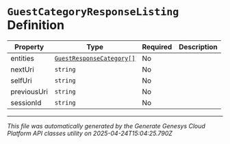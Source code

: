 # `GuestCategoryResponseListing` Definition

| Property | Type | Required | Description |
|----------|------|----------|-------------|
| entities | [`GuestResponseCategory[]`](guestresponsecategory-definition.md) | No |  |
| nextUri | `string` | No |  |
| selfUri | `string` | No |  |
| previousUri | `string` | No |  |
| sessionId | `string` | No |  |

---

*This file was automatically generated by the Generate Genesys Cloud Platform API classes utility on 2025-04-24T15:04:25.790Z*